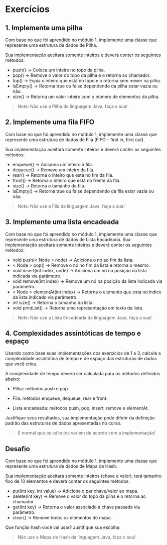 # Exercícios

## 1. Implemente uma pilha
Com base no que foi aprendido no módulo 1, implemente uma classe que represente uma estrutura de dados de Pilha. 

Sua implementação aceitará somente inteiros e deverá conter os seguintes métodos:

- push() → Coloca um inteiro no topo da pilha.
- pop() → Remove o valor do topo da pilha e o retorna ao chamador.
- top() → Espia o inteiro que está no topo e o retorna sem mexer na pilha.
- isEmpty() → Retorna true ou false dependendo da pilha estar vazia ou não.
- size() → Retorna um valor inteiro com o número de elementos da pilha.

> Note: Não use a Pilha da linguagem Java, faça a sua!

## 2. Implemente uma fila FIFO

Com base no que foi aprendido no módulo 1, implemente uma classe que represente uma estrutura de 
dados de Fila (FIFO – first in, first out). 

Sua implementação aceitará somente inteiros e deverá conter os seguintes métodos:

- enqueue() → Adiciona um inteiro à fila.
- dequeue() → Remove um inteiro da fila.
- rear() → Retorna o inteiro que está no fim da fila.
- front() → Retorna o inteiro que está na frente da fila.
- size() → Retorna o tamanho da fila.
- isEmpty() → Retorna true ou false dependendo da fila estar vazia ou não.

> Note: Não use a Fila da linguagem Java, faça a sua!

## 3. Implemente uma lista encadeada

Com base no que foi aprendido no módulo 1, implemente uma classe que represente uma estrutura de dados de Lista Encadeada. 
Sua implementação aceitará somente inteiros e deverá conter os seguintes métodos:

- void push(< Node > node) → Adiciona o nó ao fim da lista.
- < Node > pop() → Remove o nó no fim da lista e retorna o mesmo.
- void insert(int index, <Node> node) → Adiciona um nó na posição da lista indicada via parâmetro.
- void remove(int index) → Remove um nó na posição da lista indicada via parâmetro.
- < Node > elementAt(int index) → Retorna o elemento que está no índice da lista indicado via parâmetro.
- int size() → Retorna o tamanho da lista.
- void printList() → Retorna uma representação em texto da lista.

> Note: Não use a Lista Encadeada da linguagem Java, faça a sua!

## 4. Complexidades assintóticas de tempo e espaço
Usando como base suas implementações dos exercícios de 1 a 3, calcule a complexidade assintótica de tempo e de espaço das estruturas de dados que você criou. 

A complexidade de tempo deverá ser calculada para os métodos definidos abaixo:

- Pilha: métodos push e pop.

- Fila: métodos enqueue, dequeue, rear e front.

- Lista encadeada: métodos push, pop, insert, remove e elementAt.

Justifique seus resultados, sua implementação pode diferir da definição padrão das estruturas de dados apresentadas no curso.

> É normal que os cálculos variem de acordo com a implementação!

## Desafio
Com base no que foi aprendido no módulo 1, implemente uma classe que represente uma estrutura de dados de Mapa de Hash. 

Sua implementação aceitará somente inteiros (chave e valor), terá tamanho fixo de 10 elementos e deverá conter os seguintes métodos:

- put(int key, int value) → Adiciona o par chave/valor ao mapa.
- delete(int key) → Remove o valor do topo da pilha e o retorna ao chamador.
- get(int key) → Retorna o valor associado à chave passada via parâmetro.
- clear() → Remove todos os elementos do mapa.

Que função hash você vai usar? Justifique sua escolha.

> Não use o Mapa de Hash da linguagem Java, faça o seu!
